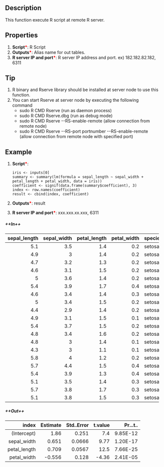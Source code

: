 ## Description
This function execute R script at remote R server.

## Properties
1. **Script**<b style='color:red'>*</b>: R Script
2. **Outputs**<b style='color:red'>*</b>: Alias name for out tables.
3. **R server IP and port**<b style='color:red'>*</b>: R server IP address and port. ex) 182.182.82.182, 6311

## Tip
1. R binary and Rserve library should be installed at server node to use this function.
2. You can start Rserve at server node by executing the following command
    - sudo R CMD Rserve (run as daemon process)
    - sudo R CMD Rserve.dbg (run as debug mode)
    - sudo R CMD Rserve --RS-enable-remote (allow connection from remote node)
    - sudo R CMD Rserve --RS-port portnumber --RS-enable-remote (allow connection from remote node with specified port)

## Example
1. **Script**<b style='color:red'>*</b>:
    ```
    iris <- inputs[0]
    summary <- summary(lm(formula = sepal_length ~ sepal_width + petal_length + petal_width, data = iris))
    coefficient <- signif(data.frame(summary$coefficient), 3)
    index <- row.names(coefficient)
    result <- cbind(index, coefficient)
    ```
2. **Outputs**<b style='color:red'>*</b>: result

3. **R server IP and port**<b style='color:red'>*</b>: xxx.xxx.xx.xxx, 6311

##### ++In++

| sepal_length | sepal_width | petal_length | petal_width | species    |
| -----------: | ----------: | -----------: | ----------: | :--------- |
| 5.1          | 3.5         | 1.4          | 0.2         | setosa     |
| 4.9          | 3           | 1.4          | 0.2         | setosa     |
| 4.7          | 3.2         | 1.3          | 0.2         | setosa     |
| 4.6          | 3.1         | 1.5          | 0.2         | setosa     |
| 5            | 3.6         | 1.4          | 0.2         | setosa     |
| 5.4          | 3.9         | 1.7          | 0.4         | setosa     |
| 4.6          | 3.4         | 1.4          | 0.3         | setosa     |
| 5            | 3.4         | 1.5          | 0.2         | setosa     |
| 4.4          | 2.9         | 1.4          | 0.2         | setosa     |
| 4.9          | 3.1         | 1.5          | 0.1         | setosa     |
| 5.4          | 3.7         | 1.5          | 0.2         | setosa     |
| 4.8          | 3.4         | 1.6          | 0.2         | setosa     |
| 4.8          | 3           | 1.4          | 0.1         | setosa     |
| 4.3          | 3           | 1.1          | 0.1         | setosa     |
| 5.8          | 4           | 1.2          | 0.2         | setosa     |
| 5.7          | 4.4         | 1.5          | 0.4         | setosa     |
| 5.4          | 3.9         | 1.3          | 0.4         | setosa     |
| 5.1          | 3.5         | 1.4          | 0.3         | setosa     |
| 5.7          | 3.8         | 1.7          | 0.3         | setosa     |
| 5.1          | 3.8         | 1.5          | 0.3         | setosa     |

##### ++Out++

| index | Estimate | Std..Error |t.value | Pr...t.. |
| ---------: | -----------: | ----------: | ----------: | ----------: |
| (Intercept)   | 1.86	| 0.251	| 7.4	| 9.85E-12  |
| sepal_width   | 0.651	| 0.0666	| 9.77	| 1.20E-17  |
| petal_length  | 0.709	| 0.0567	| 12.5	| 7.66E-25  |
| petal_width   | -0.556	| 0.128	| -4.36	| 2.41E-05  |
